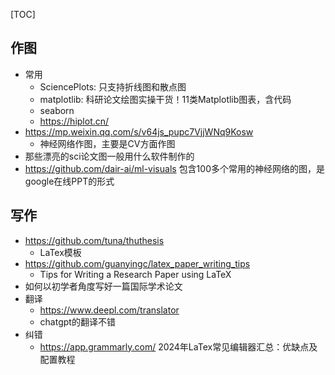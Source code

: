 [TOC]



## 作图

- 常用
	- SciencePlots: 只支持折线图和散点图
	- matplotlib: 科研论文绘图实操干货！11类Matplotlib图表，含代码
	- seaborn
	- https://hiplot.cn/
- https://mp.weixin.qq.com/s/v64js_pupc7VjjWNq9Kosw
	- 神经网络作图，主要是CV方面作图
- 那些漂亮的sci论文图一般用什么软件制作的
- https://github.com/dair-ai/ml-visuals
包含100多个常用的神经网络的图，是google在线PPT的形式

## 写作

- https://github.com/tuna/thuthesis
  - LaTex模板
- https://github.com/guanyingc/latex_paper_writing_tips
  - Tips for Writing a Research Paper using LaTeX
- 如何以初学者角度写好一篇国际学术论文
- 翻译
  - https://www.deepl.com/translator
  - chatgpt的翻译不错
- 纠错
  - https://app.grammarly.com/
  2024年LaTex常见编辑器汇总：优缺点及配置教程
